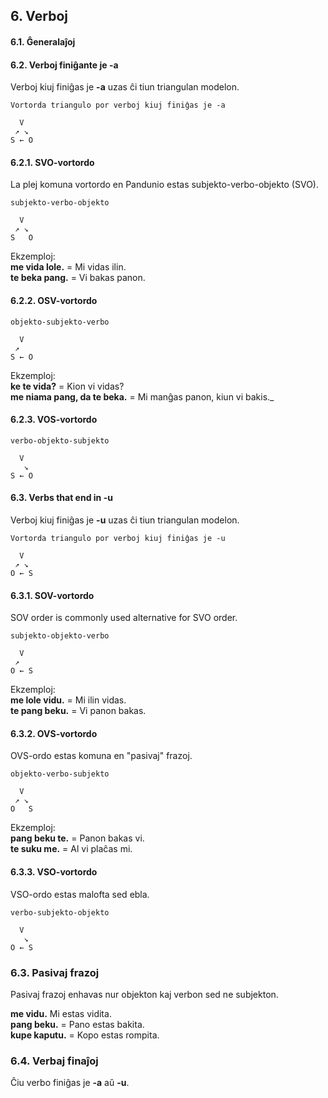 
## 6. Verboj

#### 6.1. Ĝeneralaĵoj

#### 6.2. Verboj finiĝante je -a

Verboj kiuj finiĝas je **-a** uzas ĉi tiun triangulan modelon.

    Vortorda triangulo por verboj kiuj finiĝas je -a
    
      V
     ↗ ↘
    S ← O

#### 6.2.1. SVO-vortordo

La plej komuna vortordo en Pandunio estas subjekto-verbo-objekto (SVO).

    subjekto-verbo-objekto
    
      V
     ↗ ↘
    S   O

Ekzemploj:  
**me vida lole.**
= Mi vidas ilin.  
**te beka pang.**
= Vi bakas panon.  

#### 6.2.2. OSV-vortordo

    objekto-subjekto-verbo
    
      V
     ↗ 
    S ← O

Ekzemploj:  
**ke te vida?**
= Kion vi vidas?  
**me niama pang, da te beka.**
= Mi manĝas panon, kiun vi bakis._

#### 6.2.3. VOS-vortordo

    verbo-objekto-subjekto
    
      V
       ↘
    S ← O

#### 6.3. Verbs that end in -u

Verboj kiuj finiĝas je **-u** uzas ĉi tiun triangulan modelon.

    Vortorda triangulo por verboj kiuj finiĝas je -u
    
      V
     ↗ ↘
    O ← S

#### 6.3.1. SOV-vortordo

SOV order is commonly used alternative for SVO order.

    subjekto-objekto-verbo
    
      V
     ↗ 
    O ← S

Ekzemploj:  
**me lole vidu.**
= Mi ilin vidas.  
**te pang beku.**
= Vi panon bakas.

#### 6.3.2. OVS-vortordo

OVS-ordo estas komuna en "pasivaj" frazoj.

    objekto-verbo-subjekto
    
      V
     ↗ ↘
    O   S

Ekzemploj:  
**pang beku te.**
= Panon bakas vi.  
**te suku me.**
= Al vi plaĉas mi.

#### 6.3.3. VSO-vortordo

VSO-ordo estas malofta sed ebla.

    verbo-subjekto-objekto
    
      V
       ↘
    O ← S

### 6.3. Pasivaj frazoj

Pasivaj frazoj enhavas nur objekton kaj verbon sed ne subjekton.

**me vidu.**
Mi estas vidita.  
**pang beku.**
= Pano estas bakita.  
**kupe kaputu.**
= Kopo estas rompita.

### 6.4. Verbaj finaĵoj

Ĉiu verbo finiĝas je **-a** aŭ **-u**.


